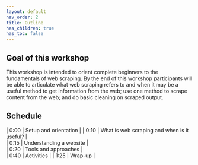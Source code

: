 ```yaml
---
layout: default
nav_order: 2
title: Outline
has_children: true
has_toc: false
---
```

## Goal of this workshop

This workshop is intended to orient complete beginners to the fundamentals of web scraping. By the end of this workshop participants will be able to articulate what web scraping refers to and when it may be a useful method to get information from the web; use one method to scrape content from the web; and do basic cleaning on scraped output.

## Schedule

| 0:00 | Setup and orientation |
| 0:10  | What is web scraping and when is it useful? |  
| 0:15  | Understanding a website |   
| 0:20  | Tools and approaches  |  
| 0:40 | Activities |
| 1:25 | Wrap-up |   
